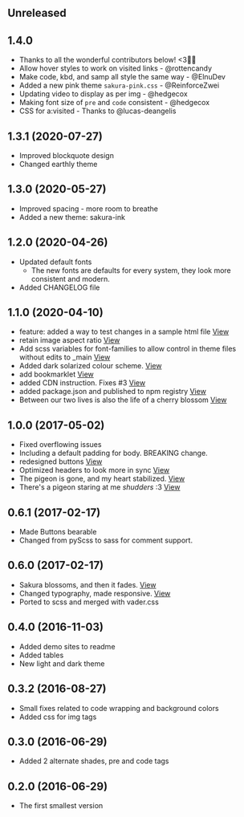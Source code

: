 ## Unreleased

## 1.4.0

- Thanks to all the wonderful contributors below! <3💜🌸
- Allow hover styles to work on visited links - @rottencandy
- Make code, kbd, and samp all style the same way - @ElnuDev
- Added a new pink theme `sakura-pink.css` - @ReinforceZwei
- Updating video to display as per img - @hedgecox
- Making font size of `pre` and `code` consistent - @hedgecox
- CSS for a:visited - Thanks to @lucas-deangelis

## 1.3.1 (2020-07-27)

- Improved blockquote design
- Changed earthly theme

## 1.3.0 (2020-05-27)

- Improved spacing - more room to breathe
- Added a new theme: sakura-ink

## 1.2.0 (2020-04-26)

- Updated default fonts
  - The new fonts are defaults for every system, they look more consistent and modern.
- Added CHANGELOG file

## 1.1.0 (2020-04-10)

- feature: added a way to test changes in a sample html file [View](https://github.com/oxalorg/sakura/commit/cceb2bd733937ebdfc1b95ea77b5278107ce8684)
- retain image aspect ratio [View](https://github.com/oxalorg/sakura/commit/047773bb4c34bd189e9ce8a073a1c193e3c0267f)
- Add scss variables for font-families to allow control in theme files without edits to \_main [View](https://github.com/oxalorg/sakura/commit/071cfd73b380fd72f21d0e9d38d5a7eaa4e3db7c)
- Added dark solarized colour scheme. [View](https://github.com/oxalorg/sakura/commit/25f233cf3d5d1ebd4637cc20423b9f4af55c2070)
- add bookmarklet [View](https://github.com/oxalorg/sakura/commit/fa14277ab92a802866e2724d2de813c99c129c29)
- added CDN instruction. Fixes #3 [View](https://github.com/oxalorg/sakura/commit/5e567a9862e147da29754e37277ceb2c3f998b61)
- added package.json and published to npm registry [View](https://github.com/oxalorg/sakura/commit/7c53c3a07a427ad32afb39192c0096066a1ff7c9)
- Between our two lives is also the life of a cherry blossom [View](https://github.com/oxalorg/sakura/commit/18b65eef927dccde31defcc4a04e336a93958819)

## 1.0.0 (2017-05-02)

- Fixed overflowing issues
- Including a default padding for body. BREAKING change.
- redesigned buttons [View](https://github.com/oxalorg/sakura/commit/c8136eab374a48e0e73406864fe05ef02588eea3)
- Optimized headers to look more in sync [View](https://github.com/oxalorg/sakura/commit/c4be8959a472388d058c52a7e96757d9a60a6b96)
- The pigeon is gone, and my heart stabilized. [View](https://github.com/oxalorg/sakura/commit/88a9ed3d7241068b81531e650a7f1db6bb5207fb)
- There's a pigeon staring at me _shudders_ :3 [View](https://github.com/oxalorg/sakura/commit/19d800e668f3e7523f187b14be1bc7c88aba4185)

## 0.6.1 (2017-02-17)

- Made Buttons bearable
- Changed from pyScss to sass for comment support.

## 0.6.0 (2017-02-17)

- Sakura blossoms, and then it fades. [View](https://github.com/oxalorg/sakura/commit/e4e707d6dfa64bfdb263fc5bf981a610322085e0)
- Changed typography, made responsive. [View](https://github.com/oxalorg/sakura/commit/4538dc64be4b5dbdc839f3689605794b88628161)
- Ported to scss and merged with vader.css

## 0.4.0 (2016-11-03)

- Added demo sites to readme
- Added tables
- New light and dark theme

## 0.3.2 (2016-08-27)

- Small fixes related to code wrapping and background colors
- Added css for img tags

## 0.3.0 (2016-06-29)

- Added 2 alternate shades, pre and code tags

## 0.2.0 (2016-06-29)

- The first smallest version
